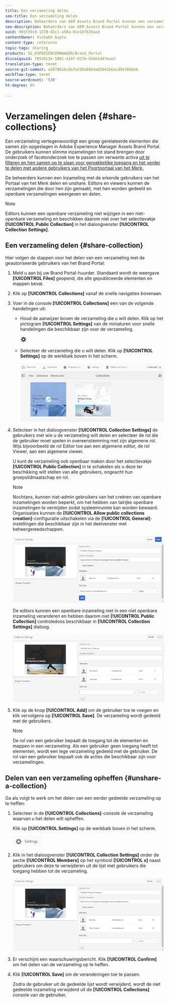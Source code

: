 ```yaml
---
title: Een verzameling delen
seo-title: Een verzameling delen
description: Beheerders van AEM Assets Brand Portal kunnen een verzameling of een slimme verzameling delen en delen met geautoriseerde gebruikers. Editors kunnen alleen de verzamelingen weergeven en delen die door hen zijn gemaakt, met hen zijn gedeeld en openbare verzamelingen.
seo-description: Beheerders van AEM Assets Brand Portal kunnen een verzameling of een slimme verzameling delen en delen met geautoriseerde gebruikers. Editors kunnen alleen de verzamelingen weergeven en delen die door hen zijn gemaakt, met hen zijn gedeeld en openbare verzamelingen.
uuid: 965f39cd-1378-42c1-a58a-01e1bf825aa3
contentOwner: Vishabh Gupta
content-type: reference
topic-tags: sharing
products: SG_EXPERIENCEMANAGER/Brand_Portal
discoiquuid: f053013e-5981-419f-927e-b5bb1d47eae2
translation-type: tm+mt
source-git-commit: a587061bc8afe250a88b4a02b42b6acd9ef6bbeb
workflow-type: tm+mt
source-wordcount: '538'
ht-degree: 0%

---
```



# Verzamelingen delen {#share-collections}

Een verzameling vertegenwoordigt een groep gerelateerde elementen die samen zijn opgeslagen in Adobe Experience Manager Assets Brand Portal. De gebruikers kunnen slimme inzamelingen tot stand brengen door onderzoek of facetonderzoek toe te passen om verwante activa [ uit te filteren en hen samen op te slaan voor gemakkelijke toegang en het verder te delen met andere gebruikers van het Poortportaal van het Merk.](brand-portal-searching.md)

De beheerders kunnen een inzameling met de erkende gebruikers van het Portaal van het Merk delen en unshare. Editors en viewers kunnen de verzamelingen die door hen zijn gemaakt, met hen worden gedeeld en openbare verzamelingen weergeven en delen.

>[!NOTE]
>
>Editors kunnen een openbare verzameling niet wijzigen in een niet-openbare verzameling en beschikken daarom niet over het selectievakje **[!UICONTROL Public Collection]** in het dialoogvenster **[!UICONTROL Collection Settings]**.

## Een verzameling delen {#share-collection}

Hier volgen de stappen voor het delen van een verzameling met de geautoriseerde gebruikers van het Brand Portal:

1. Meld u aan bij uw Brand Portal-huurder. Standaard wordt de weergave **[!UICONTROL Files]** geopend, die alle gepubliceerde elementen en mappen bevat.

1. Klik op **[!UICONTROL Collections]** vanaf de snelle navigaties bovenaan.

1. Voer in de console **[!UICONTROL Collections]** een van de volgende handelingen uit:

   * Houd de aanwijzer boven de verzameling die u wilt delen. Klik op het pictogram **[!UICONTROL Settings]** van de miniaturen voor snelle handelingen die beschikbaar zijn voor de verzameling.

      ![](assets/settings-icon.png)

   * Selecteer de verzameling die u wilt delen. Klik op **[!UICONTROL Settings]** op de werkbalk boven in het scherm.

      ![](assets/collection-console.png)

1. Selecteer in het dialoogvenster **[!UICONTROL Collection Settings]** de gebruikers met wie u de verzameling wilt delen en selecteer de rol die de gebruiker moet spelen in overeenstemming met zijn algemene rol. Wijs bijvoorbeeld de rol Editor toe aan een algemene editor, de rol Viewer, aan een algemene viewer.

   U kunt de verzameling ook openbaar maken door het selectievakje **[!UICONTROL Public Collection]** in te schakelen als u deze ter beschikking wilt stellen van alle gebruikers, ongeacht hun groepslidmaatschap en rol.

   >[!NOTE]
   >
   >Nochtans, kunnen niet-admin gebruikers van het creëren van openbare inzamelingen worden beperkt, om het hebben van talrijke openbare inzamelingen te vermijden zodat systeemruimte kan worden bewaard. Organisaties kunnen de **[!UICONTROL Allow public collections creation]**-configuratie uitschakelen via de **[!UICONTROL General]**-instellingen die beschikbaar zijn in het deelvenster met beheergereedschappen.

   ![](assets/collection_sharingadduser.png)

   De editors kunnen een openbare inzameling niet in een niet openbare inzameling veranderen en hebben daarom niet **[!UICONTROL Public Collection]** controledoos beschikbaar in **[!UICONTROL Collection Settings]** dialoog.

   ![](assets/collection-setting-editor.png)

1. Klik op de knop **[!UICONTROL Add]** om de gebruiker toe te voegen en klik vervolgens op **[!UICONTROL Save]**. De verzameling wordt gedeeld met de gebruikers.

   >[!NOTE]
   >
   >De rol van een gebruiker bepaalt de toegang tot de elementen en mappen in een verzameling. Als een gebruiker geen toegang heeft tot elementen, wordt een lege verzameling gedeeld met de gebruiker. De rol van een gebruiker bepaalt ook de acties die beschikbaar zijn voor verzamelingen.

## Delen van een verzameling opheffen {#unshare-a-collection}

Ga als volgt te werk om het delen van een eerder gedeelde verzameling op te heffen:

1. Selecteer in de **[!UICONTROL Collections]**-console de verzameling waarvan u het delen wilt opheffen.

   Klik op **[!UICONTROL Settings]** op de werkbalk boven in het scherm.

   ![](assets/collection_settings.png)

1. Klik in het dialoogvenster **[!UICONTROL Collection Settings]** onder de sectie **[!UICONTROL Members]** op het symbool **[!UICONTROL x]** naast gebruikers om deze te verwijderen uit de lijst met gebruikers die toegang hebben tot de verzameling.

   ![](assets/unshare_collection.png)

1. Er verschijnt een waarschuwingsbericht. Klik **[!UICONTROL Confirm]** om het delen van de verzameling op te heffen.

1. Klik **[!UICONTROL Save]** om de veranderingen toe te passen.

   Zodra de gebruiker uit de gedeelde lijst wordt verwijderd, wordt de niet gedeelde inzameling verwijderd uit de **[!UICONTROL Collections]** console van de gebruiker.

<!--
1. Click the overlay icon on the left, and choose **[!UICONTROL Navigation]**.

   ![](assets/contenttree-1.png)

1. From the siderail on the left, click **[!UICONTROL Collections]**.

   ![](assets/access_collections.png)

1. From the **[!UICONTROL Collections]** console, do one of the following:

    * Hover the pointer over the collection you want to share. From the quick action thumbnails available for the collection, click the **[!UICONTROL Settings]** icon.

   ![](assets/settings_thumbnail.png)

    * Select the collection you want to share. From the toolbar at the top, click **[!UICONTROL Settings]**.
    
   ![](assets/collection-sharing.png)

1. In the [!UICONTROL Collection Settings] dialog box, select the users or groups with whom you want to share the collection and select the role for a user or a group to match their global role. For example, assign the Editor role to a global editor, the Viewer role to a global viewer.

   Alternatively, to make the collection available to all users irrespective of their group membership and role, make it public by selecting the **[!UICONTROL Public Collection]** check-box.

   >[!NOTE]
   >
   >However, non-admin users can be restricted from creating public collections, to avoid having numerous public collections so that system space can be saved. Organizations can disable the **[!UICONTROL Allow public collections creation]** configuration from [!UICONTROL General] settings available in admin tools panel.

   ![](assets/collection_sharingadduser.png)

   Editors cannot change a public collection to a non-public collection and, therefore, do not have **[!UICONTROL Public Collection]** check-box available in **[!UICONTROL Collection Settings]** dialog.

   ![](assets/collection-setting-editor.png)

1. Select **[!UICONTROL Add]**, and then **[!UICONTROL Save]**. The collection is shared with the chosen users.

   >[!NOTE]
   >
   >A user's role governs access to the assets and folders inside a collection. If a user does not have access to assets, an empty collection is shared with the user. Also, a user's role governs the actions available for collections.

## Unshare a collection {#unshare-a-collection}

To unshare a previously shared collection, do the following:

1. From the **[!UICONTROL Collections]** console, select the collection you want to unshare.

   In the toolbar, click **[!UICONTROL Settings]**.

   ![](assets/collection_settings.png)

1. On the **[!UICONTROL Collection Settings]** dialog box, under **[!UICONTROL Members]**, click the **[!UICONTROL x]** symbol next to users or groups to remove them from the list of users you shared the collection with.

   ![](assets/unshare_collection.png)

1. In the warning message box, click **[!UICONTROL Confirm]** to confirm unshare.

   Click **[!UICONTROL Save]**.

1. Log in to Brand Portal with the credentials of the user you removed from the shared list. The collection is removed from the **[!UICONTROL Collections]** console.
-->